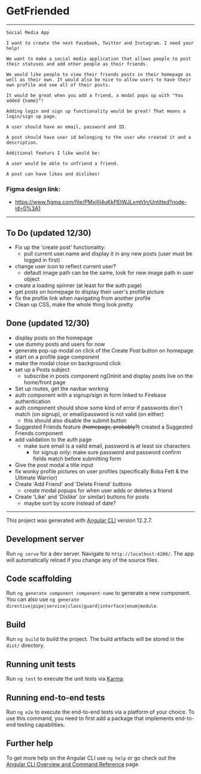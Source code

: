 # GetFriended
---
```
Social Media App

I want to create the next Facebook, Twitter and Instagram. I need your help! 

We want to make a social media application that allows people to post their statuses and add other people as their friends.

We would like people to view their friends posts in their homepage as well as their own. It would also be nice to allow users to have their own profile and see all of their posts.

It would be great when you add a friend, a modal pops up with "You added {name}"!

Adding login and sign up functionality would be great! That means a login/sign up page.

A user should have an email, password and ID.

A post should have user id belonging to the user who created it and a description.

Additional featurs I like would be: 

A user would be able to unfriend a friend.

A post can have likes and dislikes!

```

### Figma design link:
  - https://www.figma.com/file/PMxjIII4uKkPEtWJLxmh1n/Untitled?node-id=0%3A1

---
## To Do (updated 12/30)
- Fix up the 'create post' functionality:
  - pull current user.name and display it in any new posts (user must be logged in first)
- change user icon to reflect current user?
  - default image path can be the same, look for new image path in user object
- create a loading spinner (at least for the auth page)
- get posts on homepage to display their user's profile picture
- fix the profile link when navigating from another profile
- Clean up CSS, make the whole thing look pretty




## Done (updated 12/30)
- display posts on the homepage
 - use dummy posts and users for now
- generate pop-up modal on click of the Create Post button on homepage
- start on a profile page component
- make the modal close on background click
- set up a Posts subject
  - subscribe in posts component ngOnInit and display posts live on the home/front page
- Set up routes, get the navbar working
- auth component with a signup/sign in form linked to Firebase authentication
- auth component should show some kind of error if passwords don't match (on signup), or email/password is not valid (on either)
  - this should also disable the submit button
- Suggested Friends feature ~~(homepage, probably?)~~ created a Suggested Friends component
- add validation to the auth page
  - make sure email is a valid email, password is at least six characters
    - for signup only: make sure password and password confirm fields match before submitting form
- Give the post modal a title input
- fix wonky profile pictures on user profiles (specifically Boba Fett & the Ultimate Warrior)
- Create 'Add Friend' and 'Delete Friend' buttons
  - create modal popups for when user adds or deletes a friend
- Create 'Like' and 'Dislike' (or similar) buttons for posts
  - maybe sort by score instead of date?
---




This project was generated with [Angular CLI](https://github.com/angular/angular-cli) version 12.2.7.

## Development server

Run `ng serve` for a dev server. Navigate to `http://localhost:4200/`. The app will automatically reload if you change any of the source files.

## Code scaffolding

Run `ng generate component component-name` to generate a new component. You can also use `ng generate directive|pipe|service|class|guard|interface|enum|module`.

## Build

Run `ng build` to build the project. The build artifacts will be stored in the `dist/` directory.

## Running unit tests

Run `ng test` to execute the unit tests via [Karma](https://karma-runner.github.io).

## Running end-to-end tests

Run `ng e2e` to execute the end-to-end tests via a platform of your choice. To use this command, you need to first add a package that implements end-to-end testing capabilities.

## Further help

To get more help on the Angular CLI use `ng help` or go check out the [Angular CLI Overview and Command Reference](https://angular.io/cli) page.
